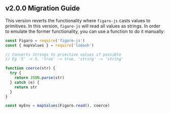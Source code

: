 ## v2.0.0 Migration Guide

This version reverts the functionality where `figaro-js` casts values to primitives. In this version, `figaro-js` will read all values as strings. In order to emulate the former functionality, you can use a function to do it manually:

```js
const Figaro = require('figaro-js')
const { mapValues } = require('lodash')

// Converts strings to primitive values if possible
// Eg '5' -> 5, 'true' -> true, 'string' -> 'string'

function coerce(str) {
  try {
    return JSON.parse(str)
  } catch (e) {
    return str
  }
}

const myEnv = mapValues(Figaro.read(), coerce)
```
